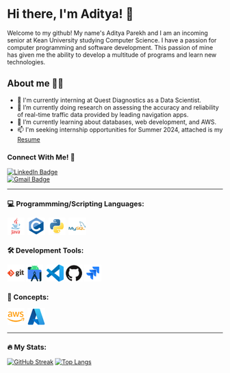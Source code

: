 # Hi there, I'm Aditya! 👋

Welcome to my github! My name's Aditya Parekh and I am an incoming senior at Kean University studying Computer Science. I have a passion for computer programming and software development.
This passion of mine has given me the ability to develop a multitude of programs and learn new technologies.

## About me 👨‍💻
<p>
    <ul>
        <li>🏢 I'm currently interning at Quest Diagnostics as a Data Scientist.</li>
        <li>🔭 I’m currently doing research on assessing the accuracy and reliability of real-time traffic data provided by leading navigation apps.</li>
        <li>🌱 I’m currently learning about databases, web development, and AWS.</li>
        <li>📫 I'm seeking internship opportunities for Summer 2024, attached is my <a href="https://github.com/Aditya1409/Resume/blob/main/Aditya_Parekh_Resume.pdf">Resume</a></li>
    </ul>
</p>

### Connect With Me! 🤝

<div id="badges">
  <a href="https://www.linkedin.com/in/adityaparekh">
    <img src="https://img.shields.io/badge/LinkedIn: adityaparekh-blue?style=for-the-badge&logo=linkedin&logoColor=white" alt="LinkedIn Badge"/>
  </a>
</div>
<div id="badges">
  <a href="mailto:parekhaditya14@gmail.com">
    <img src="https://img.shields.io/badge/Gmail: parekhaditya14-red?style=for-the-badge&logo=gmail&logoColor=white" alt="Gmail Badge"/>
  </a>
</div>

---

### 💻 Programmming/Scripting Languages:
<div>
  <img src="https://github.com/devicons/devicon/blob/master/icons/java/java-original-wordmark.svg" title="Java" alt="Java" width="40" height="40"/>&nbsp;
  <img src="https://github.com/devicons/devicon/blob/master/icons/c/c-original.svg" title="C" alt="C" width="40" height="40"/>&nbsp;
  <img src="https://github.com/devicons/devicon/blob/master/icons/python/python-original.svg" title="Python" alt="Python" width="40" height="40"/>&nbsp;
  <img src="https://github.com/devicons/devicon/blob/master/icons/mysql/mysql-original-wordmark.svg" title="MySQL"  alt="MySQL" width="40" height="40"/>&nbsp;
</div>

### 🛠️ Development Tools:
<div>
    <img src="https://github.com/devicons/devicon/blob/master/icons/git/git-original-wordmark.svg" title="Git" **alt="Git" width="40" height="40"/>
    <img src="https://github.com/devicons/devicon/blob/master/icons/androidstudio/androidstudio-original.svg" title="Android Studio" alt="Android Studio" width="40" height="40"/>&nbsp;
    <img src="https://github.com/devicons/devicon/blob/master/icons/vscode/vscode-original.svg" title="VS Code" **alt="VS Code" width="40" height="40"/>
    <img src="https://github.com/devicons/devicon/blob/master/icons/github/github-original.svg" title="GitHub" **alt="GitHub" width="40" height="40"/>
    <img src="https://github.com/devicons/devicon/blob/master/icons/jira/jira-original.svg" title="Jira" **alt="Jira" width="40" height="40"/>
</div>

### 🧠 Concepts:
<div>
    <img src="https://github.com/devicons/devicon/blob/master/icons/amazonwebservices/amazonwebservices-plain-wordmark.svg" title="AWS" alt="AWS" width="40" height="40"/>&nbsp;
    <img src="https://github.com/devicons/devicon/blob/master/icons/azure/azure-original.svg" title="Azure" alt="Azure" width="40" height="40"/>&nbsp;
</div>

---
### 🔥 My Stats:

[![GitHub Streak](http://github-readme-streak-stats.herokuapp.com?user=Aditya1409&theme=dark&background=000000)](https://git.io/streak-stats)
[![Top Langs](https://github-readme-stats.vercel.app/api/top-langs/?username=Aditya1409&layout=compact&theme=vision-friendly-dark)](https://github.com/anuraghazra/github-readme-stats)




